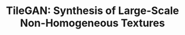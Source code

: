 ---
title: "TileGAN: Synthesis of Large-Scale Non-Homogeneous Textures"
venue: ACM Transactions on Graphics (Proceedings of SIGGRAPH) 2019.
year: 2019
projecturl: tileGAN
authors: 
- Anna Frühstück
- Ibraheem Alhashim
- Peter Wonka
thumbnail: assets/publications/tilegan.jpg
links:
- name: PDF
  type: pdf
  url: 'https://arxiv.org/pdf/1904.12795'
- name: Code
  type: github
  url: 'http://github.com/afruehstueck/tileGAN'
- name: Video
  type: youtube 
  url: 'http://www.youtube.com/watch?v=ye_HZOdW7kg'
---